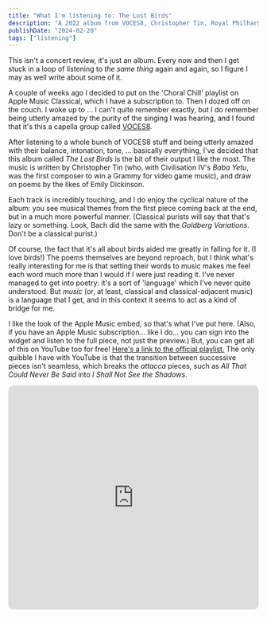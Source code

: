 ```yaml
---
title: "What I'm listening to: The Lost Birds"
description: "A 2022 album from VOCES8, Christopher Tin, Royal Philharmonic Orchestra"
publishDate: "2024-02-20"
tags: ["listening"]
---
```


This isn't a concert review, it's just an album.
Every now and then I get stuck in a loop of listening to _the same thing_ again and again, so I figure I may as well write about some of it.

A couple of weeks ago I decided to put on the 'Choral Chill' playlist on Apple Music Classical, which I have a subscription to.
Then I dozed off on the couch.
I woke up to ... I can't quite remember exactly, but I do remember being utterly amazed by the purity of the singing I was hearing, and I found that it's this a capella group called [VOCES8](https://voces8.com/).

After listening to a whole bunch of VOCES8 stuff and being utterly amazed with their balance, intonation, tone, ... basically everything, I've decided that this album called *The Lost Birds* is the bit of their output I like the most.
The music is written by Christopher Tin (who, with Civilisation IV's *Baba Yetu*, was the first composer to win a Grammy for video game music), and draw on poems by the likes of Emily Dickinson.

Each track is incredibly touching, and I do enjoy the cyclical nature of the album: you see musical themes from the first piece coming back at the end, but in a much more powerful manner.
(Classical purists will say that that's lazy or something.
Look, Bach did the same with the *Goldberg Variations*.
Don't be a classical purist.)

Of course, the fact that it's all about birds aided me greatly in falling for it.
(I love birds!)
The poems themselves are beyond reproach, but I think what's really interesting for me is that setting their words to music makes me feel each word much more than I would if I were just reading it.
I've never managed to get into poetry: it's a sort of 'language' which I've never quite understood.
But *music* (or, at least, classical and classical-adjacent music) is a language that I get, and in this context it seems to act as a kind of bridge for me.

I like the look of the Apple Music embed, so that's what I've put here.
(Also, if you have an Apple Music subscription... like I do... you can sign into the widget and listen to the full piece, not just the preview.)
But, you can get all of this on YouTube too for free!
[Here's a link to the official playlist.](https://www.youtube.com/watch?v=_lYhND404bk&list=OLAK5uy_l4aJPR2bRtgGdqnPl_WlO-7lEdvfPFIUY)
The only quibble I have with YouTube is that the transition between successive pieces isn't seamless, which breaks the *attacca* pieces, such as *All That Could Never Be Said* into *I Shall Not See the Shadows*.

<iframe allow="autoplay *; encrypted-media *; fullscreen *; clipboard-write" frameborder="0" height="450" style="width:100%;max-width:660px;overflow:hidden;border-radius:10px;" sandbox="allow-forms allow-popups allow-same-origin allow-scripts allow-storage-access-by-user-activation allow-top-navigation-by-user-activation" src="https://embed.music.apple.com/gb/album/the-lost-birds/1635380205"></iframe>
